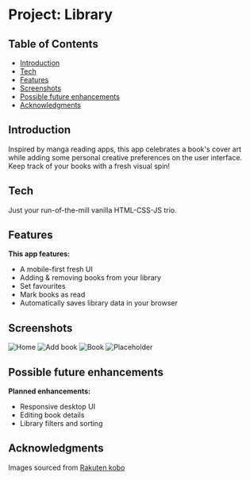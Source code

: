 # Project: Library

## Table of Contents

- [Introduction](#introduction)
- [Tech](#tech)
- [Features](#features)
- [Screenshots](#screenshots)
- [Possible future enhancements](#possible-future-enhancements)
- [Acknowledgments](#acknowledgments)

## Introduction

Inspired by manga reading apps, this app celebrates a book's cover art while adding some personal creative preferences on the user interface. Keep track of your books with a fresh visual spin!

## Tech

Just your run-of-the-mill vanilla HTML-CSS-JS trio.

## Features

**This app features:**

- A mobile-first fresh UI
- Adding & removing books from your library
- Set favourites
- Mark books as read
- Automatically saves library data in your browser

## Screenshots

![Home](/screenshots/home.png)
![Add book](/screenshots/add_book.png)
![Book](/screenshots/book.png)
![Placeholder](/screenshots/placeholder.png)

## Possible future enhancements

**Planned enhancements:**

- Responsive desktop UI
- Editing book details
- Library filters and sorting

## Acknowledgments

Images sourced from [Rakuten kobo](https://www.kobo.com)

